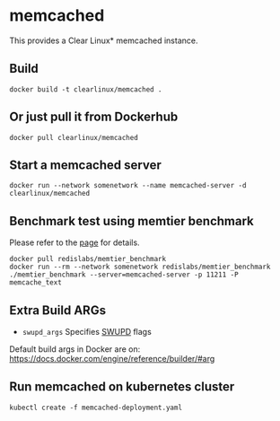 memcached
==========
This provides a Clear Linux* memcached instance.

Build
-----
```
docker build -t clearlinux/memcached .
```

Or just pull it from Dockerhub
---------------------------
```
docker pull clearlinux/memcached
```

Start a memcached server 
-----------------------
```
docker run --network somenetwork --name memcached-server -d clearlinux/memcached
```

Benchmark test using memtier benchmark
---------------------
Please refer to the [page](https://github.com/RedisLabs/memtier_benchmark) for details.

```
docker pull redislabs/memtier_benchmark
docker run --rm --network somenetwork redislabs/memtier_benchmark ./memtier_benchmark --server=memcached-server -p 11211 -P memcache_text
```

Extra Build ARGs
----------------
- ``swupd_args`` Specifies [SWUPD](https://github.com/clearlinux/swupd-client/blob/master/docs/swupd.1.rst#options) flags

Default build args in Docker are on: https://docs.docker.com/engine/reference/builder/#arg

## Run memcached on  kubernetes cluster

```
kubectl create -f memcached-deployment.yaml
```

